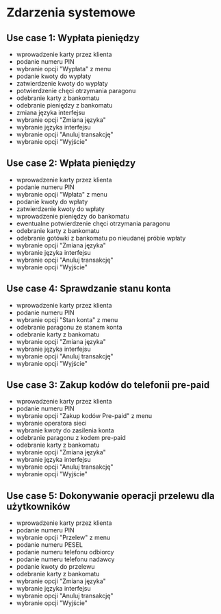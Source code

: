 Zdarzenia systemowe
===================

Use case 1: Wypłata pieniędzy
-----------------

  - wprowadzenie karty przez klienta
  - podanie numeru PIN
  - wybranie opcji "Wypłata" z menu
  - podanie kwoty do wypłaty
  - zatwierdzenie kwoty do wypłaty
  - potwierdzenie chęci otrzymania paragonu
  - odebranie karty z bankomatu
  - odebranie pieniędzy z bankomatu
  - zmiana języka interfejsu
  - wybranie opcji "Zmiana języka"
  - wybranie języka interfejsu
  - wybranie opcji "Anuluj transakcję"
  - wybranie opcji "Wyjście"

Use case 2: Wpłata pieniędzy
-----------------

  - wprowadzenie karty przez klienta
  - podanie numeru PIN
  - wybranie opcji "Wpłata" z menu
  - podanie kwoty do wpłaty
  - zatwierdzenie kwoty do wpłaty
  - wprowadzenie pieniędzy do bankomatu
  - ewentualne potwierdzenie chęci otrzymania paragonu
  - odebranie karty z bankomatu
  - odebranie gotówki z bankomatu po nieudanej próbie wpłaty
  - wybranie opcji "Zmiana języka"
  - wybranie języka interfejsu
  - wybranie opcji "Anuluj transakcję"
  - wybranie opcji "Wyjście"

Use case 4: Sprawdzanie stanu konta
-----------------

  - wprowadzenie karty przez klienta
  - podanie numeru PIN
  - wybranie opcji "Stan konta" z menu
  - odebranie paragonu ze stanem konta
  - odebranie karty z bankomatu
  - wybranie opcji "Zmiana języka"
  - wybranie języka interfejsu
  - wybranie opcji "Anuluj transakcję"
  - wybranie opcji "Wyjście"
 
Use case 3: Zakup kodów do telefonii pre-paid
-----------------

  - wprowadzenie karty przez klienta
  - podanie numeru PIN
  - wybranie opcji "Zakup kodów Pre-paid" z menu
  - wybranie operatora sieci
  - wybranie kwoty do zasilenia konta
  - odebranie paragonu z kodem pre-paid
  - odebranie karty z bankomatu
  - wybranie opcji "Zmiana języka"
  - wybranie języka interfejsu
  - wybranie opcji "Anuluj transakcję"
  - wybranie opcji "Wyjście"

Use case 5: Dokonywanie operacji przelewu dla użytkowników
-----------------

  - wprowadzenie karty przez klienta
  - podanie numeru PIN
  - wybranie opcji "Przelew" z menu
  - podanie numeru PESEL
  - podanie numeru telefonu odbiorcy
  - podanie numeru telefonu nadawcy
  - podanie kwoty do przelewu
  - odebranie karty z bankomatu
  - wybranie opcji "Zmiana języka"
  - wybranie języka interfejsu
  - wybranie opcji "Anuluj transakcję"
  - wybranie opcji "Wyjście"